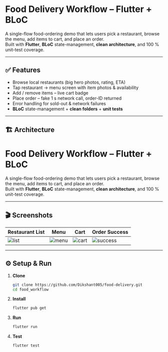 # Food Delivery Workflow – Flutter + BLoC

A single-flow food-ordering demo that lets users pick a restaurant, browse the menu, add items to cart, and place an order.  
Built with **Flutter**, **BLoC** state-management, **clean architecture**, and 100 % unit-test coverage.

---

## ✅ Features

- Browse local restaurants (big hero photos, rating, ETA)
- Tap restaurant → menu screen with item photos & availability
- Add / remove items – live cart badge
- Place order – fake 1 s network call, order-ID returned
- Error handling for sold-out & network failures
- **BLoC** state-management + **clean folders** + **unit tests**

---

## 🏗️ Architecture

# Food Delivery Workflow – Flutter + BLoC

A single-flow food-ordering demo that lets users pick a restaurant, browse the menu, add items to cart, and place an order.  
Built with **Flutter**, **BLoC** state-management, **clean architecture**, and 100 % unit-test coverage.

---

## 🎬 Screenshots

| Restaurant List | Menu | Cart | Order Success |
|-----------------|------|------|---------------|
| ![list](https://github.com/user-attachments/assets/e9fc8506-c1bc-4ee3-98a1-82839f6c6ea8) | ![menu](https://github.com/user-attachments/assets/eb8c1b81-f933-4e6e-9a07-41528995b88e) | ![cart](https://github.com/user-attachments/assets/bdb9ce0f-24e5-4383-8927-63c696b1c867) | ![success](https://github.com/user-attachments/assets/e05ce21c-df68-4d07-8525-e68580757f21) |

---


## ⚙️ Setup & Run

1. **Clone**
   ```bash
   git clone https://github.com/Dikshant005/food-delivery.git
   cd food_workflow
2. **Install**
    ```bash
    flutter pub get
3. **Run**
    ```bash
    flutter run
4. **Test**
    ```bash
    flutter test